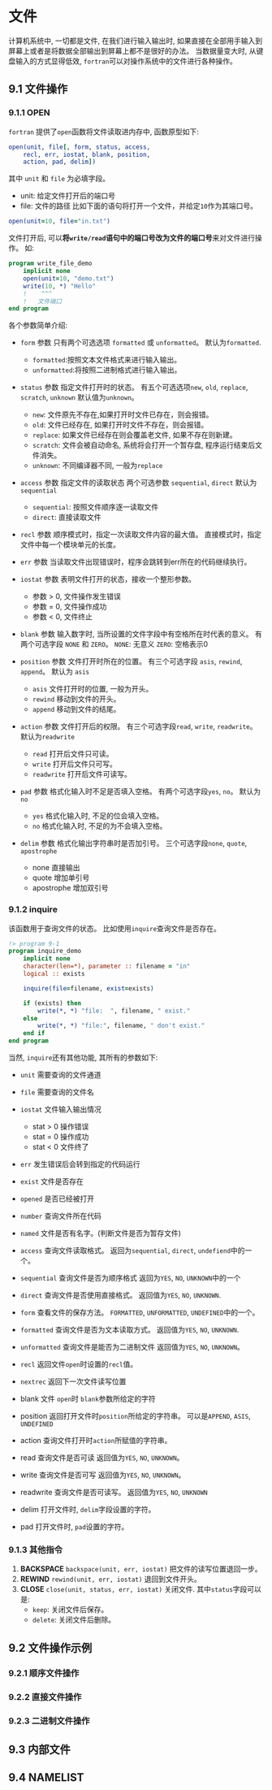 # 文件
计算机系统中, 一切都是文件, 在我们进行输入输出时, 如果直接在全部用手输入到屏幕上或者是将数据全部输出到屏幕上都不是很好的办法。
当数据量变大时, 从键盘输入的方式显得低效, `fortran`可以对操作系统中的文件进行各种操作。

## 9.1 文件操作
### 9.1.1 OPEN
`fortran` 提供了`open`函数将文件读取进内存中, 函数原型如下:
```fortran
open(unit, file[, form, status, access,
    recl, err, iostat, blank, position,
    action, pad, delim])
```
其中 `unit` 和 `file` 为必填字段。
- unit: 给定文件打开后的端口号
- file: 文件的路径
比如下面的语句将打开一个文件，并给定`10`作为其端口号。

```fortran
open(unit=10, file="in.txt")
```
文件打开后, 可以**将`write/read`语句中的端口号改为文件的端口号**来对文件进行操作。
如:
```fortran
program write_file_demo
    implicit none
    open(unit=10, "demo.txt")
    write(10, *) "Hello"
    !    ^^^
    !   文件端口
end program
```
各个参数简单介绍:
- `form` 参数
    只有两个可选选项 `formatted` 或 `unformatted`。
    默认为`formatted`.
    - `formatted`:按照文本文件格式来进行输入输出。
    - `unformatted`:将按照二进制格式进行输入输出。
- `status` 参数
    指定文件打开时的状态。
    有五个可选选项`new`, `old`, `replace`, `scratch`, `unknown`
    默认值为`unknown`。
    - `new`: 文件原先不存在,如果打开时文件已存在，则会报错。
    - `old`: 文件已经存在, 如果打开时文件不存在，则会报错。
    - `replace`: 如果文件已经存在则会覆盖老文件, 如果不存在则新建。
    - `scratch`: 文件会被自动命名, 系统将会打开一个暂存盘, 程序运行结束后文件消失。
    - `unknown`: 不同编译器不同, 一般为`replace`
- `access` 参数
    指定文件的读取状态
    两个可选参数 `sequential`, `direct`
    默认为 `sequential`
    - `sequential`: 按照文件顺序逐一读取文件
    - `direct`: 直接读取文件
- `recl` 参数
    顺序模式时，指定一次读取文件内容的最大值。
    直接模式时，指定文件中每一个模块单元的长度。
- `err` 参数
    当读取文件出现错误时，程序会跳转到err所在的代码继续执行。
- `iostat` 参数
    表明文件打开的状态，接收一个整形参数。
    - 参数 > 0, 文件操作发生错误
    - 参数 = 0, 文件操作成功
    - 参数 < 0, 文件终止
- `blank` 参数
    输入数字时, 当所设置的文件字段中有空格所在时代表的意义。
    有两个可选字段 `NONE` 和 `ZERO`。
    `NONE`: 无意义
    `ZERO`: 空格表示0
- `position` 参数
    文件打开时所在的位置。
    有三个可选字段 `asis`, `rewind`, `append`。
    默认为 `asis`
    - `asis` 文件打开时的位置, 一般为开头。
    - `rewind` 移动到文件的开头。
    - `append` 移动到文件的结尾。

- `action` 参数
    文件打开后的权限。
    有三个可选字段`read`, `write`, `readwrite`。
    默认为`readwrite`
    - `read` 打开后文件只可读。
    - `write` 打开后文件只可写。
    - `readwrite` 打开后文件可读写。
- `pad` 参数
    格式化输入时不足是否填入空格。
    有两个可选字段`yes`, `no`。
    默认为`no`
    - `yes` 格式化输入时, 不足的位会填入空格。
    - `no`  格式化输入时, 不足的为不会填入空格。
- `delim` 参数
    格式化输出字符串时是否加引号。
    三个可选字段`none`, `quote`, `apostrophe`
    - none 直接输出
    - quote 增加单引号
    - apostrophe 增加双引号

### 9.1.2 inquire
该函数用于查询文件的状态。
比如使用`inquire`查询文件是否存在。
```fortran
!> program 9-1
program inquire_demo
    implicit none
    character(len=*), parameter :: filename = "in"
    logical :: exists

    inquire(file=filename, exist=exists)

    if (exists) then
        write(*, *) "file:  ", filename, " exist."
    else
        write(*, *) "file:", filename, " don't exist."
    end if
end program
```

当然, `inquire`还有其他功能, 其所有的参数如下:
- `unit`
需要查询的文件通道
- `file`
需要查询的文件名
- `iostat`
文件输入输出情况
    - stat > 0 操作错误
    - stat = 0 操作成功
    - stat < 0 文件终了
- `err`
发生错误后会转到指定的代码运行
- `exist`
文件是否存在
- `opened`
是否已经被打开
- `number`
查询文件所在代码
- `named`
文件是否有名字。(判断文件是否为暂存文件)
- `access`
查询文件读取格式。
返回为`sequential`, `direct`, `undefiend`中的一个。
- `sequential`
查询文件是否为顺序格式
返回为`YES`, `NO`, `UNKNOWN`中的一个
- `direct`
查询文件是否使用直接格式。
返回值为`YES`, `NO`, `UNKNOWN`.
- `form`
查看文件的保存方法。
`FORMATTED`, `UNFORMATTED`, `UNDEFINED`中的一个。

- `formatted`
查询文件是否为文本读取方式。
返回值为`YES`, `NO`, `UNKNOWN`.
- `unformatted`
查询文件是能否为二进制文件
返回值为`YES`, `NO`, `UNKNOWN`。
- `recl`
返回文件`open`时设置的`recl`值。
- `nextrec`
返回下一次文件读写位置
- blank
文件 `open`时 `blank`参数所给定的字符
- position
返回打开文件时`position`所给定的字符串。
可以是`APPEND`, `ASIS`, `UNDEFINED`
- action
查询文件打开时`action`所赋值的字符串。
- read
查询文件是否可读
返回值为`YES`, `NO`, `UNKNOWN`。
- write
查询文件是否可写
返回值为`YES`, `NO`, `UNKNOWN`。
- readwrite
查询文件是否可读写。
返回值为`YES`, `NO`, `UNKNOWN`
- delim
打开文件时, `delim`字段设置的字符。
- pad
打开文件时, `pad`设置的字符。

### 9.1.3 其他指令
1. **BACKSPACE**
`backspace(unit, err, iostat)`
把文件的读写位置退回一步。
2. **REWIND**
`rewind(unit, err, iostat)`
退回到文件开头。
3. **CLOSE**
`close(unit, status, err, iostat)`
关闭文件.
其中`status`字段可以是:
    - `keep`: 关闭文件后保存。
    - `delete`: 关闭文件后删除。
## 9.2 文件操作示例
### 9.2.1 顺序文件操作
### 9.2.2 直接文件操作
### 9.2.3 二进制文件操作

## 9.3 内部文件

## 9.4 NAMELIST
